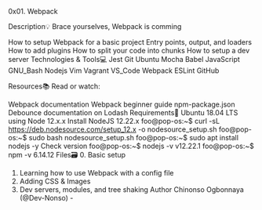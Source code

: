 0x01. Webpack

Description:bulb:
Brace yourselves, Webpack is comming

How to setup Webpack for a basic project
Entry points, output, and loaders
How to add plugins
How to split your code into chunks
How to setup a dev server
Technologies & Tools:computer:
Jest Git Ubuntu Mocha Babel JavaScript GNU_Bash Nodejs Vim Vagrant VS_Code Webpack ESLint GitHub

Resources:books:
Read or watch:

Webpack documentation
Webpack beginner guide
npm-package.json
Debounce documentation on Lodash
Requirements:hammer:
Ubuntu 18.04 LTS using Node 12.x.x
Install NodeJS 12.22.x
foo@pop-os:~$ curl -sL https://deb.nodesource.com/setup_12.x -o nodesource_setup.sh
foo@pop-os:~$ sudo bash nodesource_setup.sh
foo@pop-os:~$ sudo apt install nodejs -y
Check version
foo@pop-os:~$ nodejs -v
v12.22.1
foo@pop-os:~$ npm -v
6.14.12
Files:card_file_box:
0. Basic setup
1. Learning how to use Webpack with a config file
2. Adding CSS & Images
3. Dev servers, modules, and tree shaking
Author
Chinonso Ogbonnaya (@Dev-Nonso) - 